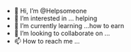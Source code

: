 - 👋 Hi, I’m @Helpsomeone
- 👀 I’m interested in ... helping 
- 🌱 I’m currently learning ...how to earn 
- 💞️ I’m looking to collaborate on ...
- 📫 How to reach me ...

<!---
Helpsomeone/Helpsomeone is a ✨ special ✨ repository because its `README.md` (this file) appears on your GitHub profile.
You can click the Preview link to take a look at your changes.
--->
